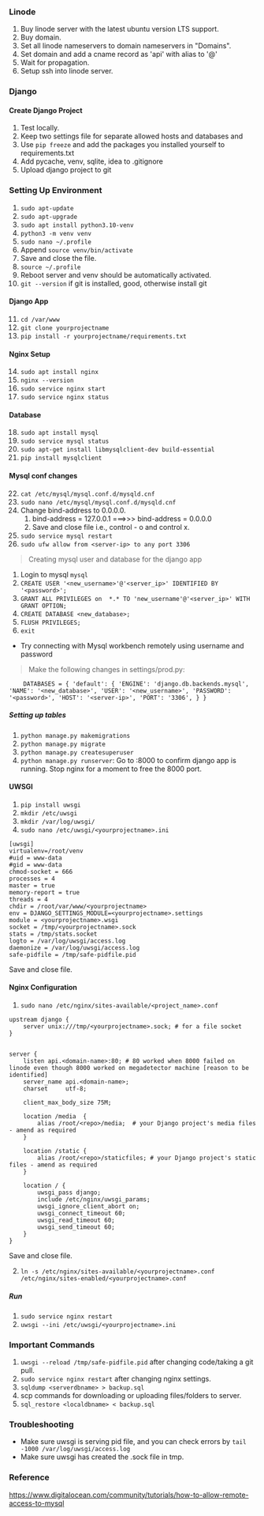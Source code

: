 ### Linode
1. Buy linode server with the latest ubuntu version LTS support.
2. Buy domain.
3. Set all linode nameservers to domain nameservers in "Domains".
4. Set domain and add a cname record as 'api' with alias to '@'
5. Wait for propagation.
6. Setup ssh into linode server.

### Django

#### Create Django Project
1. Test locally.
2. Keep two settings file for separate allowed hosts and databases and
3. Use `pip freeze` and add the packages you installed yourself to requirements.txt
4. Add pycache, venv, sqlite, idea to .gitignore
5. Upload django project to git

### Setting Up Environment

1. `sudo apt-update`
2. `sudo apt-upgrade`
3. `sudo apt install python3.10-venv`
4. `python3 -m venv venv`
5. `sudo nano ~/.profile`
6. Append `source venv/bin/activate`
7. Save and close the file.
8. `source ~/.profile`
9. Reboot server and venv should be automatically activated.
10. `git --version` if git is installed, good, otherwise install git



#### Django App

11. `cd /var/www`
12. `git clone yourprojectname`
13. `pip install -r yourprojectname/requirements.txt`

#### Nginx Setup

14. `sudo apt install nginx`
15. `nginx --version`
16. `sudo service nginx start`
17. `sudo service nginx status`

#### Database

18. `sudo apt install mysql`
19. `sudo service mysql status`
20. `sudo apt-get install libmysqlclient-dev build-essential`
21. `pip install mysqlclient`

#### Mysql conf changes

22. `cat /etc/mysql/mysql.conf.d/mysqld.cnf`
23. `sudo nano /etc/mysql/mysql.conf.d/mysqld.cnf` 
24. Change bind-address to 0.0.0.0. 
    1. bind-address = 127.0.0.1    ===>>>   bind-address = 0.0.0.0
    2. Save and close file i.e., control - o and control x.
25. `sudo service mysql restart`
26. `sudo ufw allow from <server-ip> to any port 3306`

> Creating mysql user and database for the django app

1. Login to mysql `mysql`
2. `CREATE USER '<new_username>'@'<server_ip>' IDENTIFIED BY '<password>';`
3. `GRANT ALL PRIVILEGES on  *.* TO 'new_username'@'<server_ip>' WITH GRANT OPTION;`
4. `CREATE DATABASE <new_database>;`
5. `FLUSH PRIVILEGES;`
6. `exit`

* Try connecting with Mysql workbench remotely using username and password

>   Make the following changes in settings/prod.py:

`    
DATABASES = {
    'default': {
        'ENGINE': 'django.db.backends.mysql',
        'NAME': '<new_database>',
        'USER': '<new_username>',
        'PASSWORD': '<password>',
        'HOST': '<server-ip>',
        'PORT': '3306',
    }
}
`

##### Setting up tables

1. `python manage.py makemigrations`
2. `python manage.py migrate`
3. `python manage.py createsuperuser`
4. `python manage.py runserver`: Go to <server-ip>:8000 to confirm django app is running. Stop nginx for a moment to free the 8000 port.

#### UWSGI


1. `pip install uwsgi`
2. `mkdir /etc/uwsgi`
3. `mkdir /var/log/uwsgi/`
4. `sudo nano /etc/uwsgi/<yourprojectname>.ini`

```
[uwsgi]
virtualenv=/root/venv
#uid = www-data
#gid = www-data
chmod-socket = 666
processes = 4
master = true
memory-report = true
threads = 4
chdir = /root/var/www/<yourprojectname>
env = DJANGO_SETTINGS_MODULE=<yourprojectname>.settings
module = <yourprojectname>.wsgi
socket = /tmp/<yourprojectname>.sock
stats = /tmp/stats.socket
logto = /var/log/uwsgi/access.log
daemonize = /var/log/uwsgi/access.log
safe-pidfile = /tmp/safe-pidfile.pid
```

Save and close file.

#### Nginx Configuration

1. `sudo nano /etc/nginx/sites-available/<project_name>.conf`
```
upstream django {
    server unix:///tmp/<yourprojectname>.sock; # for a file socket
}


server {
    listen api.<domain-name>:80; # 80 worked when 8000 failed on linode even though 8000 worked on megadetector machine [reason to be identified]
    server_name api.<domain-name>;
    charset     utf-8;

    client_max_body_size 75M;

    location /media  {
        alias /root/<repo>/media;  # your Django project's media files - amend as required
    }

    location /static {
        alias /root/<repo>/staticfiles; # your Django project's static files - amend as required
    }

    location / {
        uwsgi_pass django;
        include /etc/nginx/uwsgi_params;
        uwsgi_ignore_client_abort on;
        uwsgi_connect_timeout 60;
        uwsgi_read_timeout 60;
        uwsgi_send_timeout 60;
    }
}
```
Save and close file.

2. `ln -s /etc/nginx/sites-available/<yourprojectname>.conf /etc/nginx/sites-enabled/<yourprojectname>.conf`

##### Run
1. `sudo service nginx restart`
2. `uwsgi --ini /etc/uwsgi/<yourprojectname>.ini`


### Important Commands

1. `uwsgi --reload /tmp/safe-pidfile.pid` after changing code/taking a git pull.
2. `sudo service nginx restart` after changing nginx settings.
3. `sqldump <serverdbname> > backup.sql`
4. scp commands for downloading or uploading files/folders to server.
5. `sql_restore <localdbname> < backup.sql`

### Troubleshooting
* Make sure uwsgi is serving pid file, and you can check errors by `tail -1000 /var/log/uwsgi/access.log`
* Make sure uwsgi has created the .sock file in tmp.

### Reference

https://www.digitalocean.com/community/tutorials/how-to-allow-remote-access-to-mysql
